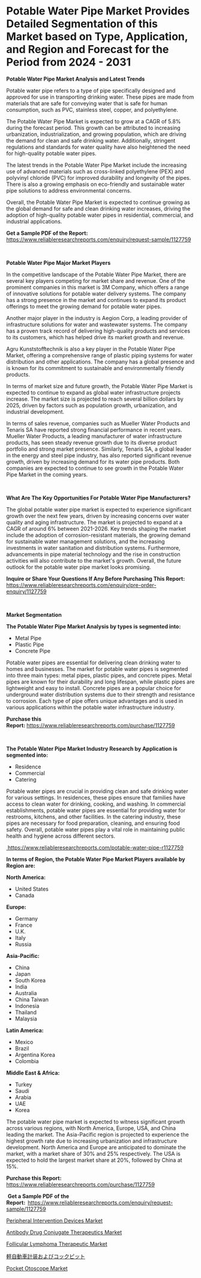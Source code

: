 <p><h1>Potable Water Pipe Market Provides Detailed Segmentation of this Market based on Type, Application, and Region and Forecast for the Period from 2024 - 2031</h1></p><p><strong>Potable Water Pipe Market Analysis and Latest Trends</strong></p>
<p><p>Potable water pipe refers to a type of pipe specifically designed and approved for use in transporting drinking water. These pipes are made from materials that are safe for conveying water that is safe for human consumption, such as PVC, stainless steel, copper, and polyethylene.</p><p>The Potable Water Pipe Market is expected to grow at a CAGR of 5.8% during the forecast period. This growth can be attributed to increasing urbanization, industrialization, and growing population, which are driving the demand for clean and safe drinking water. Additionally, stringent regulations and standards for water quality have also heightened the need for high-quality potable water pipes.</p><p>The latest trends in the Potable Water Pipe Market include the increasing use of advanced materials such as cross-linked polyethylene (PEX) and polyvinyl chloride (PVC) for improved durability and longevity of the pipes. There is also a growing emphasis on eco-friendly and sustainable water pipe solutions to address environmental concerns.</p><p>Overall, the Potable Water Pipe Market is expected to continue growing as the global demand for safe and clean drinking water increases, driving the adoption of high-quality potable water pipes in residential, commercial, and industrial applications.</p></p>
<p><strong>Get a Sample PDF of the Report:&nbsp;</strong> <a href="https://www.reliableresearchreports.com/enquiry/request-sample/1127759">https://www.reliableresearchreports.com/enquiry/request-sample/1127759</a></p>
<p>&nbsp;</p>
<p><strong>Potable Water Pipe Major Market Players</strong></p>
<p><p>In the competitive landscape of the Potable Water Pipe Market, there are several key players competing for market share and revenue. One of the prominent companies in this market is 3M Company, which offers a range of innovative solutions for potable water delivery systems. The company has a strong presence in the market and continues to expand its product offerings to meet the growing demand for potable water pipes.</p><p>Another major player in the industry is Aegion Corp, a leading provider of infrastructure solutions for water and wastewater systems. The company has a proven track record of delivering high-quality products and services to its customers, which has helped drive its market growth and revenue.</p><p>Agru Kunststofftechnik is also a key player in the Potable Water Pipe Market, offering a comprehensive range of plastic piping systems for water distribution and other applications. The company has a global presence and is known for its commitment to sustainable and environmentally friendly products.</p><p>In terms of market size and future growth, the Potable Water Pipe Market is expected to continue to expand as global water infrastructure projects increase. The market size is projected to reach several billion dollars by 2025, driven by factors such as population growth, urbanization, and industrial development.</p><p>In terms of sales revenue, companies such as Mueller Water Products and Tenaris SA have reported strong financial performance in recent years. Mueller Water Products, a leading manufacturer of water infrastructure products, has seen steady revenue growth due to its diverse product portfolio and strong market presence. Similarly, Tenaris SA, a global leader in the energy and steel pipe industry, has also reported significant revenue growth, driven by increasing demand for its water pipe products. Both companies are expected to continue to see growth in the Potable Water Pipe Market in the coming years.</p></p>
<p>&nbsp;</p>
<p><strong>What Are The Key Opportunities For Potable Water Pipe Manufacturers?</strong></p>
<p><p>The global potable water pipe market is expected to experience significant growth over the next few years, driven by increasing concerns over water quality and aging infrastructure. The market is projected to expand at a CAGR of around 6% between 2021-2026. Key trends shaping the market include the adoption of corrosion-resistant materials, the growing demand for sustainable water management solutions, and the increasing investments in water sanitation and distribution systems. Furthermore, advancements in pipe material technology and the rise in construction activities will also contribute to the market's growth. Overall, the future outlook for the potable water pipe market looks promising.</p></p>
<p><strong>Inquire or Share Your Questions If Any Before Purchasing This Report:</strong> <a href="https://www.reliableresearchreports.com/enquiry/pre-order-enquiry/1127759">https://www.reliableresearchreports.com/enquiry/pre-order-enquiry/1127759</a></p>
<p>&nbsp;</p>
<p><strong>Market Segmentation</strong></p>
<p><strong>The Potable Water Pipe Market Analysis by types is segmented into:</strong></p>
<p><ul><li>Metal Pipe</li><li>Plastic Pipe</li><li>Concrete Pipe</li></ul></p>
<p><p>Potable water pipes are essential for delivering clean drinking water to homes and businesses. The market for potable water pipes is segmented into three main types: metal pipes, plastic pipes, and concrete pipes. Metal pipes are known for their durability and long lifespan, while plastic pipes are lightweight and easy to install. Concrete pipes are a popular choice for underground water distribution systems due to their strength and resistance to corrosion. Each type of pipe offers unique advantages and is used in various applications within the potable water infrastructure industry.</p></p>
<p><strong>Purchase this Report:&nbsp;</strong><a href="https://www.reliableresearchreports.com/purchase/1127759">https://www.reliableresearchreports.com/purchase/1127759</a></p>
<p>&nbsp;</p>
<p><strong>The Potable Water Pipe Market Industry Research by Application is segmented into:</strong></p>
<p><ul><li>Residence</li><li>Commercial</li><li>Catering</li></ul></p>
<p><p>Potable water pipes are crucial in providing clean and safe drinking water for various settings. In residences, these pipes ensure that families have access to clean water for drinking, cooking, and washing. In commercial establishments, potable water pipes are essential for providing water for restrooms, kitchens, and other facilities. In the catering industry, these pipes are necessary for food preparation, cleaning, and ensuring food safety. Overall, potable water pipes play a vital role in maintaining public health and hygiene across different sectors.</p></p>
<p><a href="https://www.reliableresearchreports.com/potable-water-pipe-r1127759">&nbsp;https://www.reliableresearchreports.com/potable-water-pipe-r1127759</a></p>
<p><strong>In terms of Region, the Potable Water Pipe Market Players available by Region are:</strong></p>
<p>
    <p> <strong> North America: </strong>
        <ul>
            <li>United States</li>
            <li>Canada</li>
        </ul>
        </p> 
    <p> <strong> Europe: </strong>
        <ul>
            <li>Germany</li>
            <li>France</li>
            <li>U.K.</li>
            <li>Italy</li>
            <li>Russia</li>
        </ul>
        </p> 
    <p> <strong> Asia-Pacific: </strong>
        <ul>
            <li>China</li>
            <li>Japan</li>
            <li>South Korea</li>
            <li>India</li>
            <li>Australia</li>
            <li>China Taiwan</li>
            <li>Indonesia</li>
            <li>Thailand</li>
            <li>Malaysia</li>
        </ul>
        </p> 
    <p> <strong> Latin America: </strong>
        <ul>
            <li>Mexico</li>
            <li>Brazil</li>
            <li>Argentina Korea</li>
            <li>Colombia</li>
        </ul>
        </p> 
    <p> <strong> Middle East & Africa: </strong>
        <ul>
            <li>Turkey</li>
            <li>Saudi</li>
            <li>Arabia</li>
            <li>UAE</li>
            <li>Korea</li>
        </ul>
    </p>
    </p>
<p><p>The potable water pipe market is expected to witness significant growth across various regions, with North America, Europe, USA, and China leading the market. The Asia-Pacific region is projected to experience the highest growth rate due to increasing urbanization and infrastructure development. North America and Europe are anticipated to dominate the market, with a market share of 30% and 25% respectively. The USA is expected to hold the largest market share at 20%, followed by China at 15%.</p></p>
<p><strong>Purchase this Report: </strong><a href="https://www.reliableresearchreports.com/purchase/1127759">https://www.reliableresearchreports.com/purchase/1127759</a></p>
<p>&nbsp;<strong>Get a Sample PDF of the Report:&nbsp;&nbsp;</strong><a href="https://www.reliableresearchreports.com/enquiry/request-sample/1127759">https://www.reliableresearchreports.com/enquiry/request-sample/1127759</a></p>
<p><strong></strong></p>
<p><p><a href="https://github.com/HenrietteMills1/Market-Research-Report-List-1/blob/main/peripheral-intervention-devices-market.md">Peripheral Intervention Devices Market</a></p><p><a href="https://www.linkedin.com/pulse/insights-antibody-drug-conjugate-therapeutics-market-size-on3hc?trackingId=XID2igZV8Yjjzk9HKtBihg%3D%3D">Antibody Drug Conjugate Therapeutics Market</a></p><p><a href="https://www.linkedin.com/pulse/in-depth-analysis-global-follicular-lymphoma-therapeutic-kt2vc?trackingId=uHDEMsirqsiXRX4isN7pbQ%3D%3D">Follicular Lymphoma Therapeutic Market</a></p><p><a href="https://github.com/dathomson6534/Market-Research-Report-List-2/blob/main/2913823173427.md">軽自動車計装およびコックピット</a></p><p><a href="https://github.com/alexxisgm/Market-Research-Report-List-1/blob/main/pocket-otoscope-market.md">Pocket Otoscope Market</a></p></p>